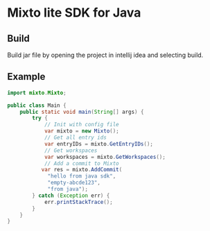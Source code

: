# Mixto lite SDK for Java

## Build
Build jar file by opening the project in intellij idea and selecting build.

## Example
```java
import mixto.Mixto;

public class Main {
    public static void main(String[] args) {
        try {
            // Init with config file
            var mixto = new Mixto();
            // Get all entry ids
            var entryIDs = mixto.GetEntryIDs();
            // Get workspaces
            var workspaces = mixto.GetWorkspaces();
            // Add a commit to Mixto
           var res = mixto.AddCommit(
             "hello from java sdk", 
             "empty-abcde123", 
             "from java");
        } catch (Exception err) {
            err.printStackTrace();
        }
    }
}

```